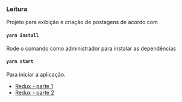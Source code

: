 ### Leitura
Projeto para exibição e criação de postagens de acordo com 

#### `yarn install`
Rode o comando como administrador para instalar as dependências

#### `yarn start`
Para iniciar a aplicação.


- [Redux - parte 1](https://medium.com/nossa-coletividad/passo-a-passo-com-redux-um-fluxo-de-trabalho-simples-e-robusto-para-aplica%C3%A7%C3%B5es-da-vida-real-9b8f8236a1cb)
- [Redux - parte 2](https://medium.com/reactbrasil/iniciando-com-redux-c14ca7b7dcf)

